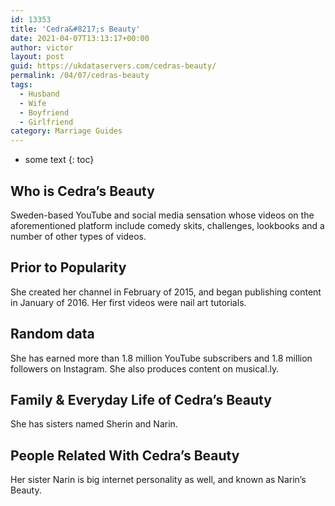 ```yaml
---
id: 13353
title: 'Cedra&#8217;s Beauty'
date: 2021-04-07T13:13:17+00:00
author: victor
layout: post
guid: https://ukdataservers.com/cedras-beauty/
permalink: /04/07/cedras-beauty
tags:
  - Husband
  - Wife
  - Boyfriend
  - Girlfriend
category: Marriage Guides
---
```


* some text
{: toc}


## Who is Cedra&#8217;s Beauty



Sweden-based YouTube and social media sensation whose videos on the aforementioned platform include comedy skits, challenges, lookbooks and a number of other types of videos. 

                
                
                
## Prior to Popularity



She created her channel in February of 2015, and began publishing content in January of 2016. Her first videos were nail art tutorials. 

                
                
                
## Random data



She has earned more than 1.8 million YouTube subscribers and 1.8 million followers on Instagram. She also produces content on musical.ly. 

                
                
                
## Family & Everyday Life of Cedra&#8217;s Beauty



She has sisters named Sherin and Narin. 

                
                
                
## People Related With Cedra&#8217;s Beauty



Her sister Narin is big internet personality as well, and known as Narin&#8217;s Beauty. 

                
              
            
          
          
          